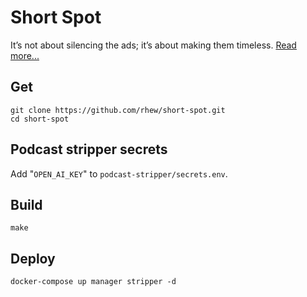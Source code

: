 # Short Spot

It’s not about silencing the ads; it’s about making them timeless.
[Read more...](https://rhew.org/projects/posts/2024-10-13-short-spot/)

## Get

```
git clone https://github.com/rhew/short-spot.git
cd short-spot
```

## Podcast stripper secrets

Add "`OPEN_AI_KEY`" to `podcast-stripper/secrets.env`.

## Build

```
make
```

## Deploy

```
docker-compose up manager stripper -d
```

